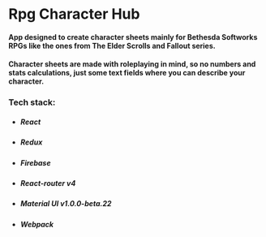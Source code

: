 # Rpg Character Hub
#### App designed to create character sheets mainly for Bethesda Softworks RPGs like the ones from The Elder Scrolls and Fallout series.
#### Character sheets are made with roleplaying in mind, so no numbers and stats calculations, just some text fields where you can describe your character.
### Tech stack:
- ##### React
- ##### Redux
- ##### Firebase
- ##### React-router v4
- ##### Material UI v1.0.0-beta.22
- ##### Webpack